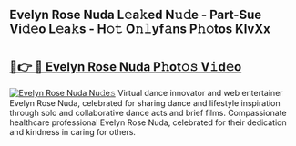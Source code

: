 ## Evelyn Rose Nuda L𝚎a𝚔ed N𝚞𝚍e - Part-Sue Vi𝚍𝚎o L𝚎a𝚔s - H𝚘𝚝 O𝚗𝚕yf𝚊ns P𝚑𝚘tos KIvXx

# <h2><a href="http://kfexv6g.oniu.top/?m=Evelyn+Rose+Nuda">🔗👉 🔴 Evelyn Rose Nuda P𝚑ot𝚘𝚜 V𝚒d𝚎o</a></h2>

[![Evelyn Rose Nuda Nu𝚍e𝚜](https://i.imgur.com/0qMVB7G.gif)](http://kfexv6g.oniu.top/?m=Evelyn+Rose+Nuda)
Virtual dance innovator and web entertainer Evelyn Rose Nuda, celebrated for sharing dance and lifestyle inspiration through solo and collaborative dance acts and brief films. Compassionate healthcare professional Evelyn Rose Nuda, celebrated for their dedication and kindness in caring for others.  
